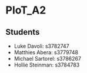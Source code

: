 # PIoT_A2

## Students
* Luke Davoli: s3782747
* Matthies Abera: s3779748
* Michael Sartorel: s3786267
* Hollie Steinman: s3784783